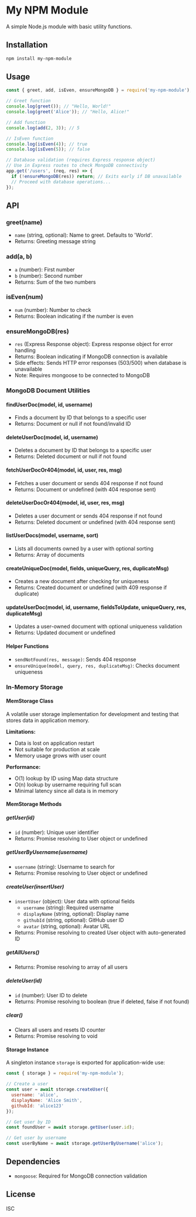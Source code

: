 
# My NPM Module

A simple Node.js module with basic utility functions.

## Installation

```bash
npm install my-npm-module
```

## Usage

```javascript
const { greet, add, isEven, ensureMongoDB } = require('my-npm-module');

// Greet function
console.log(greet()); // "Hello, World!"
console.log(greet('Alice')); // "Hello, Alice!"

// Add function
console.log(add(2, 3)); // 5

// IsEven function
console.log(isEven(4)); // true
console.log(isEven(5)); // false

// Database validation (requires Express response object)
// Use in Express routes to check MongoDB connectivity
app.get('/users', (req, res) => {
  if (!ensureMongoDB(res)) return; // Exits early if DB unavailable
  // Proceed with database operations...
});
```

## API

### greet(name)
- `name` (string, optional): Name to greet. Defaults to 'World'.
- Returns: Greeting message string

### add(a, b)
- `a` (number): First number
- `b` (number): Second number
- Returns: Sum of the two numbers

### isEven(num)
- `num` (number): Number to check
- Returns: Boolean indicating if the number is even

### ensureMongoDB(res)
- `res` (Express Response object): Express response object for error handling
- Returns: Boolean indicating if MongoDB connection is available
- Side effects: Sends HTTP error responses (503/500) when database is unavailable
- Note: Requires mongoose to be connected to MongoDB

### MongoDB Document Utilities

#### findUserDoc(model, id, username)
- Finds a document by ID that belongs to a specific user
- Returns: Document or null if not found/invalid ID

#### deleteUserDoc(model, id, username)
- Deletes a document by ID that belongs to a specific user
- Returns: Deleted document or null if not found

#### fetchUserDocOr404(model, id, user, res, msg)
- Fetches a user document or sends 404 response if not found
- Returns: Document or undefined (with 404 response sent)

#### deleteUserDocOr404(model, id, user, res, msg)
- Deletes a user document or sends 404 response if not found
- Returns: Deleted document or undefined (with 404 response sent)

#### listUserDocs(model, username, sort)
- Lists all documents owned by a user with optional sorting
- Returns: Array of documents

#### createUniqueDoc(model, fields, uniqueQuery, res, duplicateMsg)
- Creates a new document after checking for uniqueness
- Returns: Created document or undefined (with 409 response if duplicate)

#### updateUserDoc(model, id, username, fieldsToUpdate, uniqueQuery, res, duplicateMsg)
- Updates a user-owned document with optional uniqueness validation
- Returns: Updated document or undefined

#### Helper Functions
- `sendNotFound(res, message)`: Sends 404 response
- `ensureUnique(model, query, res, duplicateMsg)`: Checks document uniqueness

### In-Memory Storage

#### MemStorage Class
A volatile user storage implementation for development and testing that stores data in application memory.

**Limitations:**
- Data is lost on application restart
- Not suitable for production at scale
- Memory usage grows with user count

**Performance:**
- O(1) lookup by ID using Map data structure
- O(n) lookup by username requiring full scan
- Minimal latency since all data is in memory

#### MemStorage Methods

##### getUser(id)
- `id` (number): Unique user identifier
- Returns: Promise resolving to User object or undefined

##### getUserByUsername(username)
- `username` (string): Username to search for
- Returns: Promise resolving to User object or undefined

##### createUser(insertUser)
- `insertUser` (object): User data with optional fields
  - `username` (string): Required username
  - `displayName` (string, optional): Display name
  - `githubId` (string, optional): GitHub user ID
  - `avatar` (string, optional): Avatar URL
- Returns: Promise resolving to created User object with auto-generated ID

##### getAllUsers()
- Returns: Promise resolving to array of all users

##### deleteUser(id)
- `id` (number): User ID to delete
- Returns: Promise resolving to boolean (true if deleted, false if not found)

##### clear()
- Clears all users and resets ID counter
- Returns: Promise resolving to void

#### Storage Instance
A singleton instance `storage` is exported for application-wide use:

```javascript
const { storage } = require('my-npm-module');

// Create a user
const user = await storage.createUser({
  username: 'alice',
  displayName: 'Alice Smith',
  githubId: 'alice123'
});

// Get user by ID
const foundUser = await storage.getUser(user.id);

// Get user by username
const userByName = await storage.getUserByUsername('alice');
```

## Dependencies

- `mongoose`: Required for MongoDB connection validation

## License

ISC

